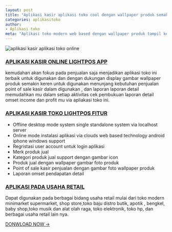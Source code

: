 ```yaml
---
layout: post
title: "Aplikasi kasir aplikasi toko cool dengan wallpaper produk semakin keren"
categories: aplikasitoko
author:
- Aplikasi toko
meta: "Aplikasi toko modern web based dengan wallpaper produk tampil keren pada penjualan kasir mu fokus untuk penjualan kasir pos"
---
```

![aplikasi kasir aplikasi toko online](https://mesinkasir.github.io/assets/img/8.%20order%20pos.png)

### **[APLIKASI KASIR ONLINE LIGHTPOS APP](/aplikasitoko/2020/04/02/light.html)**

kemudahan akan fokus pada penjualan saja menjadikan aplikasi toko ini terbaik untuk digunakan dan dengan dukungan display gambar wallpaper produk semakin keren untuk digunakan menunjang kebutuhan penjualan point of sale kasir dalam digunakan , dan laporan laporan detail memudahkan mu dalam setiap aktivitas cek pembukuan laporan detail omset income dan profit mu via apliakasi toko ini.


### **[APLIKASI KASIR TOKO LIGHTPOS FITUR](/aplikasitoko/2020/04/02/light.html)**

- Offline desktop mode system single standalone system via localhost server
- Online mode instalasi aplikasi via clouds web based technology android iphone windows support
- Regristasi user account untuk login aplikasi
- Merk produk jual
- Kategori produk jual support dengan gambar icon
- Produk jual dengan wallpaper gambar foto produk
- Point of sale kasir penjualan dengan gambar foto wallpaper produk
- Laporan omset pendapatan detail

### **[APLIKASI PADA USAHA RETAIL](/aplikasitoko/2020/04/02/light.html)**

Dapat digunakan pada berbagai bidang usaha retail mulai dari toko modern minimarket supermarket, shop store,toko baju distro butik, apotik , bengkel, baby shop,toko musik dan alat olah raga, toko elektronik, toko hp, dan berbagai usaha retail lain nya.


[DONWLOAD NOW →](https://mesinkasir.github.io/e-catalog/LIGHT%20POS%20NEW%20FASHIONABLE%20POINT%20OF%20SALE.pdf)

